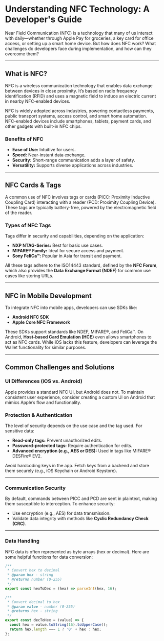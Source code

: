 # Understanding NFC Technology: A Developer's Guide  

Near Field Communication (NFC) is a technology that many of us interact with daily—whether through Apple Pay for groceries, a key card for office access, or setting up a smart home device. But how does NFC work? What challenges do developers face during implementation, and how can they overcome them?  

---

## What is NFC?  

NFC is a wireless communication technology that enables data exchange between devices in close proximity. It’s based on radio frequency identification (RFID) and uses a magnetic field to induce an electric current in nearby NFC-enabled devices.  

NFC is widely adopted across industries, powering contactless payments, public transport systems, access control, and smart home automation. NFC-enabled devices include smartphones, tablets, payment cards, and other gadgets with built-in NFC chips.  

### Benefits of NFC  

- **Ease of Use:** Intuitive for users.  
- **Speed:** Near-instant data exchange.  
- **Security:** Short-range communication adds a layer of safety.  
- **Versatility:** Supports diverse applications across industries.  

---

## NFC Cards & Tags  

A common use of NFC involves tags or cards (PICC: Proximity Inductive Coupling Card) interacting with a reader (PCD: Proximity Coupling Device). These tags are typically battery-free, powered by the electromagnetic field of the reader.  

### Types of NFC Tags  

Tags differ in security and capabilities, depending on the application:  

- **NXP NTAG-Series:** Best for basic use cases.  
- **MIFARE® Family:** Ideal for secure access and payment.  
- **Sony FeliCa™:** Popular in Asia for transit and payment.  

All these tags adhere to the ISO14443 standard, defined by the **NFC Forum**, which also provides the **Data Exchange Format (NDEF)** for common use cases like storing URLs.

---

## NFC in Mobile Development  

To integrate NFC into mobile apps, developers can use SDKs like:  

- **Android NFC SDK**  
- **Apple Core NFC Framework**  

These SDKs support standards like NDEF, MIFARE®, and FeliCa™. On Android, **Host-based Card Emulation (HCE)** even allows smartphones to act as NFC cards. While iOS lacks this feature, developers can leverage the Wallet functionality for similar purposes.  

---

## Common Challenges and Solutions  

### UI Differences (iOS vs. Android)  

Apple provides a standard NFC UI, but Android does not. To maintain consistent user experience, consider creating a custom UI on Android that mimics Apple’s flow and functionality.  

### Protection & Authentication  

The level of security depends on the use case and the tag used. For sensitive data:  

- **Read-only tags:** Prevent unauthorized edits.  
- **Password-protected tags:** Require authentication for edits.  
- **Advanced encryption (e.g., AES or DES):** Used in tags like MIFARE® DESFire® EV2.  

Avoid hardcoding keys in the app. Fetch keys from a backend and store them securely (e.g., iOS Keychain or Android Keystore).  

---

### Communication Security  

By default, commands between PICC and PCD are sent in plaintext, making them susceptible to interception. To enhance security:  

- Use encryption (e.g., AES) for data transmission.  
- Validate data integrity with methods like **Cyclic Redundancy Check (CRC)**.  

---

### Data Handling  

NFC data is often represented as byte arrays (hex or decimal). Here are some helpful functions for data conversion:  

```javascript
/**
 * Convert hex to decimal
 * @param hex - string
 * @returns number (0-255)
 */
export const hexToDec = (hex) => parseInt(hex, 16);

/**
 * Convert decimal to hex
 * @param value - number (0-255)
 * @returns hex - string
 */
export const decToHex = (value) => {
  const hex = value.toString(16).toUpperCase();
  return hex.length === 1 ? '0' + hex : hex;
};
